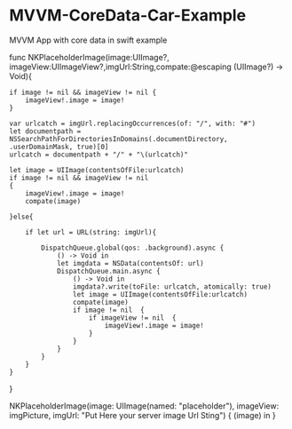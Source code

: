 # MVVM-CoreData-Car-Example
MVVM App with core data in swift example



func NKPlaceholderImage(image:UIImage?, imageView:UIImageView?,imgUrl:String,compate:@escaping (UIImage?) -> Void){

    if image != nil && imageView != nil {
        imageView!.image = image!
    }

    var urlcatch = imgUrl.replacingOccurrences(of: "/", with: "#")
    let documentpath = NSSearchPathForDirectoriesInDomains(.documentDirectory, .userDomainMask, true)[0]
    urlcatch = documentpath + "/" + "\(urlcatch)"

    let image = UIImage(contentsOfFile:urlcatch)
    if image != nil && imageView != nil
    {
        imageView!.image = image!
        compate(image)

    }else{

        if let url = URL(string: imgUrl){

            DispatchQueue.global(qos: .background).async {
                () -> Void in
                let imgdata = NSData(contentsOf: url)
                DispatchQueue.main.async {
                    () -> Void in
                    imgdata?.write(toFile: urlcatch, atomically: true)
                    let image = UIImage(contentsOfFile:urlcatch)
                    compate(image)
                    if image != nil  {
                        if imageView != nil  {
                            imageView!.image = image!
                        }
                    }
                }
            }
        }
    }
}


NKPlaceholderImage(image: UIImage(named: "placeholder"), imageView: imgPicture, imgUrl: "Put Here your server image Url Sting") { (image) in }

